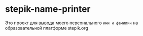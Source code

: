 # stepik-name-printer
Это проект для вывода моего персонального ```ими и фамилии``` на образовательной платформе stepik.org
